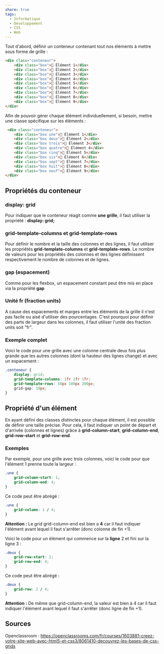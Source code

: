 ```yaml
---
share: true
tags:
  - Informatique
  - Développement
  - CSS
  - Web
---
```


Tout d'abord, définir un conteneur contenant tout nos éléments à mettre sous forme de grille :
```html
<div class="conteneur">
    <div class="box">🐸 Élément 1</div>
    <div class="box">🦊 Élément 2</div>
    <div class="box">🦄 Élément 3</div>
    <div class="box">🐶 Élément 4</div>
    <div class="box">🐨 Élément 5</div>
    <div class="box">🐒 Élément 6</div>
    <div class="box">🦆 Élément 7</div>
    <div class="box">🐙 Élément 8</div>
    <div class="box">🐋 Élément 9</div>
</div>
```
 
Afin de pouvoir gérer chaque élément individuellement, si besoin, mettre une classe spécifique sur les éléments :
```html
 <div class="conteneur">
    <div class="box une">🐸 Élément 1</div>
    <div class="box deux">🦊 Élément 2</div>
    <div class="box trois">🦄 Élément 3</div>
    <div class="box quatre">🐶 Élément 4</div>
    <div class="box cinq">🐨 Élément 5</div>
    <div class="box six">🐒 Élément 6</div>
    <div class="box sept">🦆 Élément 7</div>
    <div class="box huit">🐙 Élément 8</div>
    <div class="box neuf">🐋 Élément 9</div>
</div>
```

## Propriétés du conteneur
### display: grid
Pour indiquer que le conteneur réagit comme **une grille**, il faut utiliser la propriété : **display: grid;**
### grid-template-columns et  grid-template-rows
Pour définir le nombre et la taille des colonnes et des lignes, il faut utiliser les propriétés **grid-template-columns** et  **grid-template-rows**.
Le nombre de valeurs pour les propriétés des colonnes et des lignes définissent respectivement le nombre de colonnes et de lignes.

### gap (espacement)
Comme pour les flexbox, un espacement constant peut être mis en place via la propriété **gap**

### Unité fr (fraction units)
A cause des espacements et marges entre les éléments de la grille il n'est pas facile ou aisé d'utiliser des pourcentages.
C'est pourquoi pour définir des parts de largeur dans les colonnes, il faut utiliser l'unité des fraction units soit "fr".

### Exemple complet
Voici le code pour une grille avec une colonne centrale deux fois plus grande que les autres colonnes (dont la hauteur des lignes change) et avec un espacement :
```css
.conteneur {
    display: grid;
    grid-template-columns: 1fr 2fr 1fr;
    grid-template-rows: 50px 100px 200px;
    grid-gap: 10px;
}
```

## Propriété d'un élément
En ayant défini des classes distinctes pour chaque élément, il est possible de définir une taille précise.
Pour cela, il faut indiquer un point de départ et d'arrivée (colonnes et lignes) grâce à **grid-column-start**, **grid-column-end**, **grid-row-start** et **grid-row-end**.

### Exemples
Par exemple, pour une grille avec trois colonnes, voici le code pour que l'élément 1 prenne toute la largeur :
```css
.une {
    grid-column-start: 1;
    grid-column-end: 4;
}
```
Ce code peut être abrégé :
```css
.une {
    grid-column: 1 / 4;
}
```
**Attention :** Le grid grid-column-end est bien a **4** car il faut indiquer l'élément avant lequel il faut s'arrêter (donc colonne de fin +1).

Voici le code pour un élément qui commence sur la **ligne** 2 et fini sur la ligne 3 :
```css
.deux {
    grid-row-start: 2;
    grid-row-end: 4;
}
```
Ce code peut être abrégé :
```css
.deux {
    grid-row: 2 / 4;
}
```
**Attention :** De même que grid-column-end, la valeur est bien à 4 car il faut indiquer l'élément avant lequel il faut s'arrêter (donc ligne de fin +1).

## Sources
Openclassroom : https://openclassrooms.com/fr/courses/1603881-creez-votre-site-web-avec-html5-et-css3/8061410-decouvrez-les-bases-de-css-grids



























